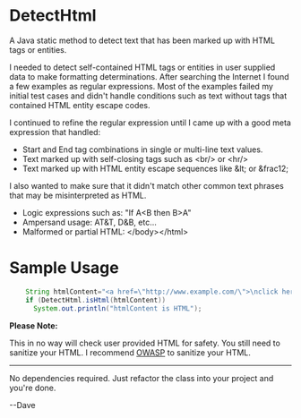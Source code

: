 DetectHtml
==========

A Java static method to detect text that has been marked up with HTML tags
or entities.

I needed to detect self-contained HTML tags or entities in user supplied data
to make formatting determinations.  After searching the Internet I found a
few examples as regular expressions.  Most of the examples failed my initial
test cases and didn't handle conditions such as text without tags that
contained HTML entity escape codes.

I continued to refine the regular expression until I came up with a good meta
expression that handled:

- Start and End tag combinations in single or multi-line text values.
- Text marked up with self-closing tags such as &lt;br/&gt; or &lt;hr/&gt;
- Text marked up with HTML entity escape sequences like &amp;lt; or &amp;frac12;

I also wanted to make sure that it didn't match other common text phrases
that may be misinterpreted as HTML.

- Logic expressions such as:  "If A&lt;B then B&gt;A"
- Ampersand usage:  AT&amp;T,  D&amp;B, etc...
- Malformed or partial HTML: &lt;/body&gt;&lt;/html&gt;

# Sample Usage

```java
    String htmlContent="<a href=\"http://www.example.com/\">\nclick here\n</a>";
    if (DetectHtml.isHtml(htmlContent))
      System.out.println("htmlContent is HTML");
```

**Please Note:**

This in no way will check user provided HTML for safety.  You still need to
sanitize your HTML.
I recommend [OWASP](https://www.owasp.org/index.php/Main_Page)
to sanitize your HTML.

<hr/>


No dependencies required.  Just refactor the class into your project and
you're done.



--Dave

